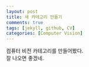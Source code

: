 ```yaml
---
layout: post
title: 새 카테고리 만들기
comments: true
tags: [jekyll, github, CV]
categories: [Computer Vision]
---
```


컴퓨터 비전 카테고리를 만들어봤다.  
잘 나오면 좋겠네.  

